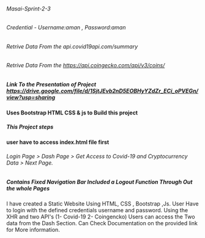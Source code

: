 ###### Masai-Sprint-2-3
###### Credential - Username:aman , Password:aman
###### Retrive Data From the api.covid19api.com/summary
###### Retrive Data From the https://api.coingecko.com/api/v3/coins/
##### Link To the Presentation of Project https://drive.google.com/file/d/1SjtJEvb2nD5EOBHyYZdZr_ECi_oPVEGn/view?usp=sharing
#### Uses Bootstrap HTML CSS & js to Build this project

##### This Project steps
#### user have to access index.html file first
###### Login Page  > Dash Page > Get Access to Covid-19 and Cryptocurrency Data  > Next Page. 
##### Contains Fixed Navigation Bar Included a Logout Function Through Out the whole Pages
I have created a Static Website Using
HTML, CSS , Bootstrap ,Js.
User Have to login with the defined credentials username and password.
Using the XHR and two API's (1- Covid-19 2- Coingencko)
Users can access the Two data from the Dash Section.
Can Check Documentation on the provided link for More information.
